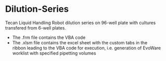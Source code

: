 # Dilution-Series
Tecan Liquid Handling Robot dilution series on 96-well plate with cultures transfered from 6-well plates.
- The .frm file contains the VBA code
- The .xlsm file contains the excel sheet with the custom tabs in the ribbon leading to the VBA code for execution, i.e. generation of EvoWare worklist with specified pipetting volumes
